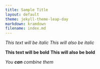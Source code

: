 ```yaml
---
title: Sample Title
layout: default
theme: jekyll-theme-leap-day
markdown: kramdown
filename: index.md
---
```



*This text will be italic*
_This will also be italic_

**This text will be bold**
__This will also be bold__

_You **can** combine them_

